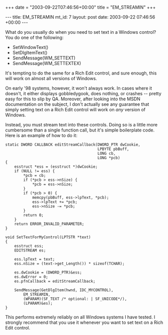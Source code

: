 +++
date = "2003-09-22T07:46:56+00:00"
title = "EM_STREAMIN"
+++

\--- title: EM_STREAMIN mt_id: 7 layout: post date: 2003-09-22 07:46:56 +00:00
\---

What do you usually do when you need to set text in a Windows control? You do
one of the following:

  * SetWindowText()
  * SetDlgItemText()
  * SendMessage(WM_SETTEXT)
  * SendMessage(WM_SETTEXTEX)

It's tempting to do the same for a Rich Edit control, and sure enough, this
will work on almost all versions of Windows.

On early '98 systems, however, it won't always work. In cases where it
doesn't, it either displays gobbledygook, does nothing, or crashes -- pretty
easy for this to slip by QA. Moreover, after looking into the MSDN
documentation on the subject, I don't actually see any guarantee that simply
setting text on a Rich Edit control will work on _any_ version of Windows.

Instead, you must stream text into these controls. Doing so is a little more
cumbersome than a single function call, but it's simple boilerplate code. Here
is an example of how to do it:

    
    
    static DWORD CALLBACK editStreamCallback(DWORD_PTR dwCookie,
                                             LPBYTE pbBuff,
                                             LONG cb,
                                             LONG *pcb)
    {
        esstruct *ess = (esstruct *)dwCookie;
        if (NULL != ess) {
            *pcb = cb;
            if (*pcb > ess->nSize) {
                *pcb = ess->nSize;
            }
            if (*pcb > 0) {
                memcpy(pbBuff, ess->lpText, *pcb);
                ess->lpText += *pcb;
                ess->nSize -= *pcb;
            }
            return 0;
        }
        return ERROR_INVALID_PARAMETER;
    }
    
    void SetTextForMyControl(LPTSTR *text)
    {
        esstruct ess;
        EDITSTREAM es;
    
        ess.lpText = text;
        ess.nSize = (text->get_Length()) * sizeof(TCHAR);
    
        es.dwCookie = (DWORD_PTR)&ess;
        es.dwError = 0;
        es.pfnCallback = editStreamCallback;
    
        SendMessage(GetDlgItem(hwnd, IDC_MYCONTROL),
            EM_STREAMIN,
            (WPARAM)(SF_TEXT /* optional: | SF_UNICODE*/),
            (LPARAM)&es);
    }

This performs extremely reliably on all Windows systems I have tested. I
strongly recommend that you use it whenever you want to set text on a Rich
Edit control.


